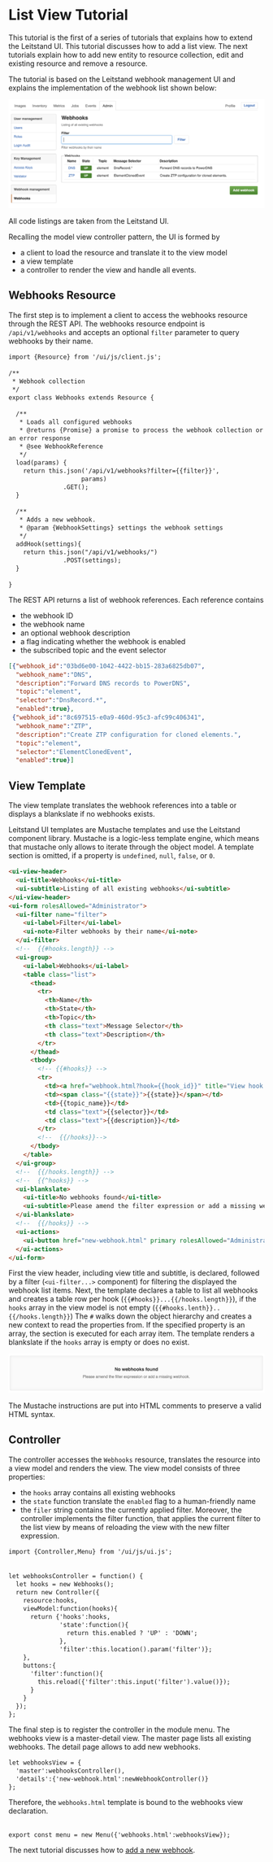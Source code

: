 # List View Tutorial

This tutorial is the first of a series of tutorials that explains how to extend the Leitstand UI.
This tutorial discusses how to add a list view. The next tutorials explain how to add new entity to resource collection, edit and existing resource and remove a resource.

The tutorial is based on the Leitstand webhook management UI and explains the implementation of the webhook list shown below:

![Webhook list view](assets/webhooks.png "Webhooks list view") 

All code listings are taken from the Leitstand UI.

Recalling the model view controller pattern, the UI is formed by
- a client to load the resource and translate it to the view model
- a view template
- a controller to render the view and handle all events.

## Webhooks Resource
The first step is to implement a client to access the webhooks resource through the REST API.
The webhooks resource endpoint is `/api/v1/webhooks` and accepts an optional `filter` parameter to query webhooks by their name.

```ES6
import {Resource} from '/ui/js/client.js';

/**
 * Webhook collection
 */
export class Webhooks extends Resource {

  /**
   * Loads all configured webhooks
   * @returns {Promise} a promise to process the webhook collection or an error response
   * @see WebhookReference
   */
  load(params) {
    return this.json('/api/v1/webhooks?filter={{filter}}',
				    params)
               .GET();
  }

  /**
   * Adds a new webhook.
   * @param {WebhookSettings} settings the webhook settings
   */
  addHook(settings){
    return this.json("/api/v1/webhooks/")
               .POST(settings);
  }

}

```

The REST API returns a list of webhook references. Each reference contains
- the webhook ID
- the webhook name
- an optional webhook description
- a flag indicating whether the webhook is enabled
- the subscribed topic and the event selector

```JSON
[{"webhook_id":"03bd6e00-1042-4422-bb15-283a6825db07",
  "webhook_name":"DNS",
  "description":"Forward DNS records to PowerDNS",
  "topic":"element",
  "selector":"DnsRecord.*",
  "enabled":true},
 {"webhook_id":"8c697515-e0a9-460d-95c3-afc99c406341",
  "webhook_name":"ZTP",
  "description":"Create ZTP configuration for cloned elements.",
  "topic":"element",
  "selector":"ElementClonedEvent",
  "enabled":true}]
```

## View Template
The view template translates the webhook references into a table or displays a blankslate if no webhooks exists.

Leitstand UI templates are Mustache templates and use the Leitstand component library.
Mustache is a logic-less template engine, which means that mustache only allows to iterate through the object model. 
A template section is omitted, if a property is `undefined`, `null`, `false`, or `0`.


```HTML
<ui-view-header>
  <ui-title>Webhooks</ui-title>
  <ui-subtitle>Listing of all existing webhooks</ui-subtitle>
</ui-view-header>
<ui-form rolesAllowed="Administrator">
  <ui-filter name="filter">
    <ui-label>Filter</ui-label>
    <ui-note>Filter webhooks by their name</ui-note>
  </ui-filter>
  <!--  {{#hooks.length}} -->
  <ui-group>
    <ui-label>Webhooks</ui-label>
    <table class="list">
      <thead>
        <tr>
          <th>Name</th>
          <th>State</th>
          <th>Topic</th>
          <th class="text">Message Selector</th>
          <th class="text">Description</th>
        </tr>
      </thead>	
      <tbody>
        <!-- {{#hooks}} -->
        <tr>
          <td><a href="webhook.html?hook={{hook_id}}" title="View hook settings">{{hook_name}}</a></td>
          <td><span class="{{state}}">{{state}}</span></td>
          <td>{{topic_name}}</td>
          <td class="text">{{selector}}</td>
          <td class="text">{{description}}</td>
        </tr>	
        <!--  {{/hooks}}-->
      </tbody>
    </table>
  </ui-group>
  <!--  {{/hooks.length}} -->
  <!--  {{^hooks}} -->
  <ui-blankslate>
    <ui-title>No webhooks found</ui-title>
    <ui-subtitle>Please amend the filter expression or add a missing webhook.</ui-subtitle>
  </ui-blankslate>
  <!--  {{/hooks}} -->
  <ui-actions>
    <ui-button href="new-webhook.html" primary rolesAllowed="Administrator">Add webhook</ui-button>
  </ui-actions>
</ui-form>
```
First the view header, including view title and subtitle, is declared, followed
by a filter (`<ui-filter...>` component) for filtering the displayed the webhook list items.
Next, the template declares a table to list all webhooks and creates a table row per hook (`{{#hooks}}...{{/hooks.length}}`), if the `hooks` array in the view model is not empty (`{{#hooks.lenth}}..{{/hooks.length}}`)
The `#` walks down the object hierarchy and creates a new context to read the properties from. 
If the specified property is an array, the section is executed for each array item.
The template renders a blankslate if the `hooks` array is empty or does no exist.

![No webhooks found](assets/webhooks_blankslate.png "No webhooks found.") 

The Mustache instructions are put into HTML comments to preserve a valid HTML syntax.

## Controller
The controller accesses the `Webhooks` resource, translates the resource into a view model and renders the view.
The view model consists of three properties:
- the `hooks` array contains all existing webhooks
- the `state` function translate the `enabled` flag to a human-friendly name
- the `filer` string contains the currently applied filter.
Moreover, the controller implements the filter function, that applies the current filter to the list view by means of reloading the view with the new filter expression.

```ES6
import {Controller,Menu} from '/ui/js/ui.js';


let webhooksController = function() {
  let hooks = new Webhooks();
  return new Controller({
    resource:hooks,
    viewModel:function(hooks){
      return {'hooks':hooks,
              'state':function(){
                return this.enabled ? 'UP' : 'DOWN';
              },
              'filter':this.location().param('filter')};
    },
    buttons:{
      'filter':function(){
        this.reload({'filter':this.input('filter').value()});
      }
    }
  });
};
```
The final step is to register the controller in the module menu. 
The webhooks view is a master-detail view.
The master page lists all existing webhooks.
The detail page allows to add new webhooks.


```ES6
let webhooksView = {
  'master':webhooksController(),
  'details':{'new-webhook.html':newWebhookController()}
};

```

Therefore, the `webhooks.html` template is bound to the webhooks view declaration. 

```ES6

export const menu = new Menu({'webhooks.html':webhooksView});							  
```

The next tutorial discusses how to [add a new webhook](./add_tutorial.md).							  